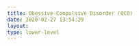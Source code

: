 ```yaml
---
title: Obessive-Compulsive Disorder (OCD)
date: 2020-02-27 13:54:29
layout:
type: lower-level
---
```

